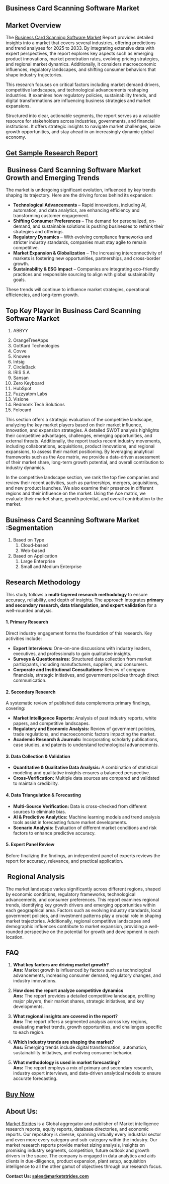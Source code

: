 <h2>Business Card Scanning Software Market</h2>
<h2>Market Overview</h2>
<p>The <a href=""https://marketstrides.com/report/business-card-scanning-software-market"">Business Card Scanning Software Market</a> Report provides detailed insights into a market that covers several industries, offering predictions and trend analyses for 2025 to 2033. By integrating extensive data with expert perspectives, the report explores key aspects such as emerging product innovations, market penetration rates, evolving pricing strategies, and regional market dynamics. Additionally, it considers macroeconomic influences, regulatory landscapes, and shifting consumer behaviors that shape industry trajectories.</p>
<p>This research focuses on critical factors including market demand drivers, competitive landscapes, and technological advancements reshaping industries. It examines how regulatory policies, sustainability trends, and digital transformations are influencing business strategies and market expansions.</p>
<p>Structured into clear, actionable segments, the report serves as a valuable resource for stakeholders across industries, governments, and financial institutions. It offers strategic insights to navigate market challenges, seize growth opportunities, and stay ahead in an increasingly dynamic global economy.</p>
<h2><strong><a href=""https://marketstrides.com/request-sample/business-card-scanning-software-market"">Get Sample Research Report</a></strong></h2>
<h2>&nbsp;Business Card Scanning Software Market Growth and Emerging Trends</h2>
<p data-start=""41"" data-end=""189"">The market is undergoing significant evolution, influenced by key trends shaping its trajectory. Here are the driving forces behind its expansion:</p>
<ul data-start=""191"" data-end=""987"">
<li data-start=""191"" data-end=""355""><strong data-start=""193"" data-end=""223"">Technological Advancements</strong> &ndash; Rapid innovations, including AI, automation, and data analytics, are enhancing efficiency and transforming customer engagement.</li>
<li data-start=""356"" data-end=""526""><strong data-start=""358"" data-end=""391"">Shifting Consumer Preferences</strong> &ndash; The demand for personalized, on-demand, and sustainable solutions is pushing businesses to rethink their strategies and offerings.</li>
<li data-start=""527"" data-end=""674""><strong data-start=""529"" data-end=""552"">Regulatory Dynamics</strong> &ndash; With evolving compliance frameworks and stricter industry standards, companies must stay agile to remain competitive.</li>
<li data-start=""675"" data-end=""832""><strong data-start=""677"" data-end=""713"">Market Expansion &amp; Globalization</strong> &ndash; The increasing interconnectivity of markets is fostering new opportunities, partnerships, and cross-border growth.</li>
<li data-start=""833"" data-end=""987""><strong data-start=""835"" data-end=""866"">Sustainability &amp; ESG Impact</strong> &ndash; Companies are integrating eco-friendly practices and responsible sourcing to align with global sustainability goals.</li>
</ul>
<p data-start=""989"" data-end=""1095"" data-is-last-node="""" data-is-only-node="""">These trends will continue to influence market strategies, operational efficiencies, and long-term growth.</p>
<h2>Top Key Player in Business Card Scanning Software Market</h2>
<p><ol>
<li>

ABBYY</li><li>OrangeTreeApps</li><li>GotKard Technologies</li><li>Covve</li><li>Knowee</li><li>Intsig</li><li>CircleBack</li><li>IRIS S.A</li><li>Sansan</li><li>Zero Keyboard</li><li>HubSpot</li><li>Fuzzyatom Labs</li><li>Visione</li><li>Redmonk Tech Solutions</li><li>Folocard


</li>
</ol></p>
<p>This section offers a strategic evaluation of the competitive landscape, analyzing the key market players based on their market influence, innovation, and expansion strategies. A detailed SWOT analysis highlights their competitive advantages, challenges, emerging opportunities, and external threats. Additionally, the report tracks recent industry movements, including collaborations, acquisitions, product innovations, and regional expansions, to assess their market positioning. By leveraging analytical frameworks such as the Ace matrix, we provide a data-driven assessment of their market share, long-term growth potential, and overall contribution to industry dynamics.</p>
<p>In the competitive landscape section, we rank the top five companies and review their recent activities, such as partnerships, mergers, acquisitions, and new product launches. We also examine their presence in different regions and their influence on the market. Using the Ace matrix, we evaluate their market share, growth potential, and overall contribution to the market.</p>
<h2>Business Card Scanning Software Market :Segmentation</h2>
<p><ol><li>Based on Type<ol><li>Cloud-based</li><li>Web-based</ol></li><li>Based on Application<ol><li>Large Enterprise</li><li>Small and Medium Enterprise</ol></li></ol></p>
<h2>Research Methodology</h2>
<p data-start=""131"" data-end=""379"">This study follows a&nbsp;<strong data-start=""152"" data-end=""190"">multi-layered research methodology</strong>&nbsp;to ensure accuracy, reliability, and depth of insights. The approach integrates&nbsp;<strong data-start=""271"" data-end=""348"">primary and secondary research, data triangulation, and expert validation</strong>&nbsp;for a well-rounded analysis.</p>
<h4 data-start=""381"" data-end=""411""><strong data-start=""386"" data-end=""409"">1. Primary Research</strong></h4>
<p data-start=""412"" data-end=""503"">Direct industry engagement forms the foundation of this research. Key activities include:</p>
<ul data-start=""504"" data-end=""932"">
<li data-start=""504"" data-end=""636""><strong data-start=""506"" data-end=""528"">Expert Interviews:</strong>&nbsp;One-on-one discussions with industry leaders, executives, and professionals to gain qualitative insights.</li>
<li data-start=""637"" data-end=""774""><strong data-start=""639"" data-end=""668"">Surveys &amp; Questionnaires:</strong>&nbsp;Structured data collection from market participants, including manufacturers, suppliers, and consumers.</li>
<li data-start=""775"" data-end=""932""><strong data-start=""777"" data-end=""823"">Corporate and Institutional Consultations:</strong>&nbsp;Review of company financials, strategic initiatives, and government policies through direct communication.</li>
</ul>
<h4 data-start=""934"" data-end=""966""><strong data-start=""939"" data-end=""964"">2. Secondary Research</strong></h4>
<p data-start=""967"" data-end=""1046"">A systematic review of published data complements primary findings, covering:</p>
<ul data-start=""1047"" data-end=""1444"">
<li data-start=""1047"" data-end=""1160""><strong data-start=""1049"" data-end=""1081"">Market Intelligence Reports:</strong>&nbsp;Analysis of past industry reports, white papers, and competitive landscapes.</li>
<li data-start=""1161"" data-end=""1300""><strong data-start=""1163"" data-end=""1200"">Regulatory and Economic Analysis:</strong>&nbsp;Review of government policies, trade regulations, and macroeconomic factors impacting the market.</li>
<li data-start=""1301"" data-end=""1444""><strong data-start=""1303"" data-end=""1336"">Academic Research &amp; Journals:</strong>&nbsp;Incorporating scholarly publications, case studies, and patents to understand technological advancements.</li>
</ul>
<h4 data-start=""1446"" data-end=""1488""><strong data-start=""1451"" data-end=""1486"">3. Data Collection &amp; Validation</strong></h4>
<ul data-start=""1489"" data-end=""1735"">
<li data-start=""1489"" data-end=""1633""><strong data-start=""1491"" data-end=""1536"">Quantitative &amp; Qualitative Data Analysis:</strong>&nbsp;A combination of statistical modeling and qualitative insights ensures a balanced perspective.</li>
<li data-start=""1634"" data-end=""1735""><strong data-start=""1636"" data-end=""1659"">Cross-Verification:</strong>&nbsp;Multiple data sources are compared and validated to maintain credibility.</li>
</ul>
<h4 data-start=""1737"" data-end=""1783""><strong data-start=""1742"" data-end=""1781"">4. Data Triangulation &amp; Forecasting</strong></h4>
<ul data-start=""1784"" data-end=""2134"">
<li data-start=""1784"" data-end=""1882""><strong data-start=""1786"" data-end=""1816"">Multi-Source Verification:</strong>&nbsp;Data is cross-checked from different sources to eliminate bias.</li>
<li data-start=""1883"" data-end=""2016""><strong data-start=""1885"" data-end=""1915"">AI &amp; Predictive Analytics:</strong>&nbsp;Machine learning models and trend analysis tools assist in forecasting future market developments.</li>
<li data-start=""2017"" data-end=""2134""><strong data-start=""2019"" data-end=""2041"">Scenario Analysis:</strong>&nbsp;Evaluation of different market conditions and risk factors to enhance predictive accuracy.</li>
</ul>
<h4 data-start=""2136"" data-end=""2169""><strong data-start=""2141"" data-end=""2167"">5. Expert Panel Review</strong></h4>
<p data-start=""2170"" data-end=""2306"">Before finalizing the findings, an independent panel of experts reviews the report for accuracy, relevance, and practical application.</p>
<h2>&nbsp;Regional Analysis</h2>
<p>The market landscape varies significantly across different regions, shaped by economic conditions, regulatory frameworks, technological advancements, and consumer preferences. This report examines regional trends, identifying key growth drivers and emerging opportunities within each geographical area. Factors such as evolving industry standards, local government policies, and investment patterns play a crucial role in shaping market trajectories. Additionally, regional competitive landscapes and demographic influences contribute to market expansion, providing a well-rounded perspective on the potential for growth and development in each location.</p>
<h2>FAQ</h2>
<ol>
<li data-start=""379"" data-end=""594"">
<p data-start=""382"" data-end=""594""><strong>What key factors are driving market growth?</strong><br data-start=""429"" data-end=""432"" /><strong data-start=""435"" data-end=""443"">Ans:</strong> Market growth is influenced by factors such as technological advancements, increasing consumer demand, regulatory changes, and industry innovations.</p>
</li>
<li data-start=""596"" data-end=""813"">
<p data-start=""599"" data-end=""813""><strong data-start=""599"" data-end=""652"">How does the report analyze competitive dynamics</strong><br data-start=""652"" data-end=""655"" /><strong data-start=""658"" data-end=""business-card-scanning-software-market"">Ans:</strong> The report provides a detailed competitive landscape, profiling major players, their market shares, strategic initiatives, and key developments.</p>
</li>
<li data-start=""815"" data-end=""1034"">
<p data-start=""818"" data-end=""1034""><strong data-start=""818"" data-end=""871"">What regional insights are covered in the report?</strong><br data-start=""871"" data-end=""874"" /><strong data-start=""877"" data-end=""885"">Ans:</strong> The report offers a segmented analysis across key regions, evaluating market trends, growth opportunities, and challenges specific to each region.</p>
</li>
<li data-start=""1036"" data-end=""1224"">
<p data-start=""1039"" data-end=""1224""><strong data-start=""1039"" data-end=""1088"">Which industry trends are shaping the market?</strong><br data-start=""1088"" data-end=""1091"" /><strong data-start=""1094"" data-end=""1102"">Ans:</strong> Emerging trends include digital transformation, automation, sustainability initiatives, and evolving consumer behavior.</p>
</li>
<li data-start=""1226"" data-end=""1450"">
<p data-start=""1229"" data-end=""1450""><strong data-start=""1229"" data-end=""1280"">What methodology is used in market forecasting?</strong><br data-start=""1280"" data-end=""1283"" /><strong data-start=""1286"" data-end=""1294"">Ans:</strong> The report employs a mix of primary and secondary research, industry expert interviews, and data-driven analytical models to ensure accurate forecasting.</p>
</li>
</ol>
<h2><strong><a href=""https://marketstrides.com/buyNow/business-card-scanning-software-market"">Buy Now</a></strong></h2>
<h2>About Us:</h2>
<p><a href=""https://marketstrides.com/"">Market Strides</a>&nbsp;is a Global aggregator and publisher of Market intelligence research reports, equity reports, database directories, and economic reports. Our repository is diverse, spanning virtually every industrial sector and even more every category and sub-category within the industry. Our market research reports provide market sizing analysis, insights on promising industry segments, competition, future outlook and growth drivers in the space. The company is engaged in data analytics and aids clients in due-diligence, product expansion, plant setup, acquisition intelligence to all the other gamut of objectives through our research focus.</p>
<p><strong>Contact Us: <a href=""mailto:sales@marketstrides.com"">sales@marketstrides.com</a></strong></p>
